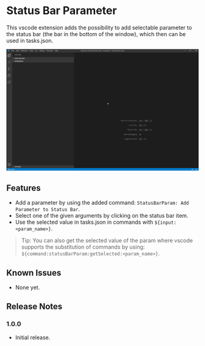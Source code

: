 # Status Bar Parameter

This vscode extension adds the possibility to add selectable parameter to the status bar (the bar in the bottom of the window), which then can be used in tasks.json.

![Demo](images/demo.gif)

## Features

* Add a parameter by using the added command: `StatusBarParam: Add Parameter to Status Bar`.
* Select one of the given arguments by clicking on the status bar item.
* Use the selected value in tasks.json in commands with `${input:<param_name>}`.

> Tip: You can also get the selected value of the param where vscode supports the substitution of commands by using: `${command:statusBarParam:getSelected:<param_name>}`.

## Known Issues

* None yet.

## Release Notes

### 1.0.0

* Initial release.